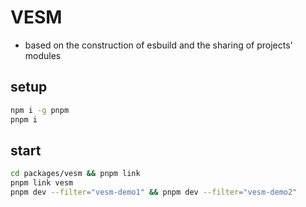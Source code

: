 # VESM

- based on the construction of esbuild and the sharing of projects' modules

## setup

```bash
npm i -g pnpm
pnpm i
```

## start

```bash
cd packages/vesm && pnpm link
pnpm link vesm
pnpm dev --filter="vesm-demo1" && pnpm dev --filter="vesm-demo2" 
```
